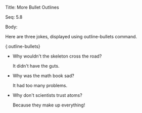 Title:  More Bullet Outlines

Seq:    5.8

Body:

Here are three jokes, displayed using outline-bullets command. 

{:outline-bullets}
+ Why wouldn't the skeleton cross the road?

	It didn't have the guts. 

+ Why was the math book sad?

	It had too many problems. 

+ Why don't scientists trust atoms?

	Because they make up everything!
